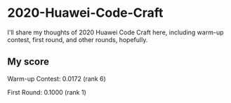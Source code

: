 # 2020-Huawei-Code-Craft

I'll share my thoughts of 2020 Huawei Code Craft here, including warm-up contest, first round, and other rounds, hopefully.

## My score

Warm-up Contest: 0.0172 (rank 6)

First Round: 0.1000 (rank 1)
